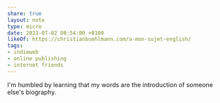 ```yaml
---
share: true
layout: note
type: micro
date: 2023-07-02 08:54:00 +0100
likeOf: https://christianbuehlmann.com/a-mon-sujet-english/
tags:
- indieweb
- online publishing
- internet friends
---
```

I'm humbled by learning that my words are the introduction of someone else's biography.
